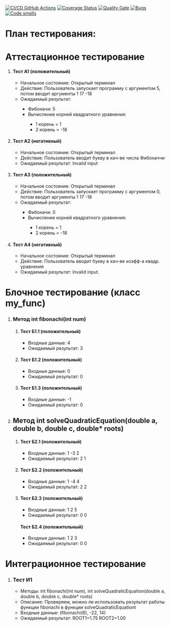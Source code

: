 [![CI/CD GitHub Actions](https://github.com/Student5427/ctest2/actions/workflows/test-action.yml/badge.svg)](https://github.com/Student5427/ctest2/actions/workflows/test-action.yml)
[![Coverage Status](https://coveralls.io/repos/github/Student5427/ctest2/badge.svg?branch=main)](https://coveralls.io/github/Student5427/ctest2?branch=main)
[![Quality Gate](https://sonarcloud.io/api/project_badges/measure?project=Student5427_ctest2&metric=alert_status)](https://sonarcloud.io/dashboard?id=Student5427_ctest2)
[![Bugs](https://sonarcloud.io/api/project_badges/measure?project=Student5427_ctest2&metric=bugs)](https://sonarcloud.io/summary/new_code?id=Student5427_ctest2)
[![Code smells](https://sonarcloud.io/api/project_badges/measure?project=Student5427_ctest2&metric=code_smells)](https://sonarcloud.io/dashboard?id=Student5427_ctest2)


# План тестирования:


# Аттестационное тестирование
<ol>
   <li>
      <h4> Тест А1 (положительный) </h4>
      <ul>
         <li> Начальное состояние: Открытый терминал </li>
         <li> Действие: Пользователь запускает программу с аргументом 5, потом вводит аргументы 1 17 -18 </li>
         <li> Ожидаемый результат:</li>
         <ul>
         	<li>Фибоначи: 5</li>
         	<li>Вычисление корней квадратного уравнения:</li> 
            <ul>
               <li>1 корень = 1</li>
               <li>2 корень = -18 </li>
            </ul>
         </ul>
      </ul>
   </li> 
   <li>               
      <h4> Тест А2 (негативный) </h4>
      <ul>
         <li> Начальное состояние: Открытый терминал </li>
         <li> Действие: Пользователь вводит букву в кач-ве числа Фибоначчи </li>
         <li> Ожидаемый результат: Invalid input </li>
      </ul>
   </li>           
   <li>                          
     <h4> Тест А3 (положительный) </h4>
     <ul>
       <li> Начальное состояние: Открытый терминал </li>
       <li> Действие: Пользователь запускает программу с аргументом 0, потом вводит аргументы 1 17 -18 </li>
       <li> Ожидаемый результат:</li>
         <ul>
         	<li>Фибоначи: 0</li>
         	<li>Вычисление корней квадратного уравнения:</li> 
            <ul>
               <li>1 корень = 1</li>
               <li>2 корень = -18 </li>
            </ul>
         </ul>
      </ul>
   </li> 
   <li>                             
     <h4> Тест А4 (негативный) </h4>
     <ul>
       <li> Начальное состояние: Открытый терминал </li>
       <li> Действие: Пользователь вводит букву в кач-ве коэфф-а квадр. уравнения </li>
       <li> Ожидаемый результат: Invalid input. </li>
      </ul>
   </li> 
</ol>

# Блочное тестирование (класс my_func)
<ol>
  <li>
    <h3>Метод int fibonachi(int num)</h3>
    <ol>
    	<li>
    	  <h4>Тест Б1.1 (положительный)</h4>
    	  <ul>
    	    <li>Входные данные: 4</li>
    	    <li>Ожидаемый результат: 3</li>
    	  </ul>
    	</li>
    	<li>
    	  <h4>Тест Б1.2 (положительный)</h4>
    	  <ul>
    	    <li>Входные данные: 0</li>
    	    <li>Ожидаемый результат: 0</li>
    	  </ul>
    	</li>
    	<li>
    	  <h4>Тест Б1.3 (положительный)</h4>
    	  <ul>
    	    <li>Входные данные: -1</li>
    	    <li>Ожидаемый результат: 0</li>
    	  </ul>
    	</li>
    </ol>
  </li>
    <li>
      <h2>Метод int solveQuadraticEquation(double a, double b, double c, double* roots)</h2>
    <ol>
    	<li>
    	  <h4>Тест Б2.1 (положительный)</h4>
    	  <ul>
    	    <li>Входные данные: 1 -3 2</li>
    	    <li>Ожидаемый результат: 2 1</li>
    	  </ul>
    	</li>
    	<li>
    	  <h4>Тест Б2.2 (положительный)</h4>
    	  <ul>
    	    <li>Входные данные: 1 -4 4</li>
    	    <li>Ожидаемый результат: 2 2</li>
    	  </ul>
    	</li>
    	<li>
    	  <h4>Тест Б2.3 (положительный)</h4>
    	  <ul>
    	    <li>Входные данные: 1 2 5</li>
    	    <li>
            Ожидаемый результат: 0 0   
          </li>
    	  </ul>
        <h4>Тест Б2.4 (положительный)</h4>
    	  <ul>
    	    <li>Входные данные: 1 2 3</li>
    	    <li>
            Ожидаемый результат: 0 0   
          </li>
    	  </ul>
    	</li>
    </ol>
  </li>
</ol>

# Интеграционное тестирование
<ol>
  <li>
    <h3>Тест И1</h3>
    <ul>
      <li>Методы: int fibonachi(int num), int solveQuadraticEquation(double a, double b, double c, double* roots)</li>
      <li>Описание: Проверяем, можно ли использовать результат работы функции fibonachi в функции solveQuadraticEquationt</li>
      <li>Входные данные: (fibonachi(6), -22, 14)</li>
      <li>Ожидаемый результат: ROOT1=1.75 ROOT2=1.00</li>
    </ul>	
  </li>
  
</ol>
